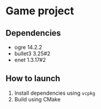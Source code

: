 # Game project

## Dependencies

- ogre 14.2.2
- bullet3 3.25#2
- enet 1.3.17#2

## How to launch

1. Install dependencies using `vcpkg`
2. Build using CMake
